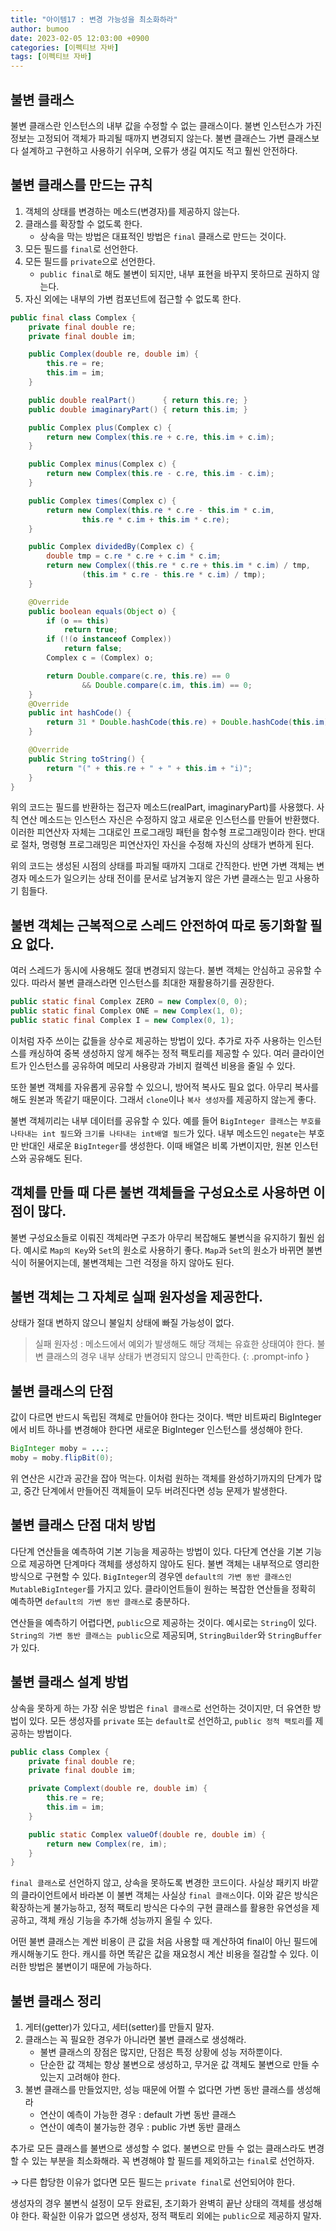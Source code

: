 ```yaml
---
title: "아이템17 : 변경 가능성을 최소화하라"
author: bumoo
date: 2023-02-05 12:03:00 +0900
categories: [이펙티브 자바]
tags: [이펙티브 자바]
---
```


## 불변 클래스
불변 클래스란 인스턴스의 내부 값을 수정할 수 없는 클래스이다.
불변 인스턴스가 가진 정보는 고정되어 객체가 파괴될 때까지 변경되지 않는다.
불변 클래슨느 가변 클래스보다 설계하고 구현하고 사용하기 쉬우며, 오류가 생길 여지도 적고 훨씬 안전하다.

## 불변 클래스를 만드는 규칙
1. 객체의 상태를 변경하는 메소드(변경자)를 제공하지 않는다.
2. 클래스를 확장할 수 없도록 한다.
    - 상속을 막는 방법은 대표적인 방법은 `final` 클래스로 만드는 것이다.
3. 모든 필드를 `final`로 선언한다.
4. 모든 필드를 `private`으로 선언한다.
    - `public final`로 해도 불변이 되지만, 내부 표현을 바꾸지 못하므로 권하지 않는다.
5. 자신 외에는 내부의 가변 컴포넌트에 접근할 수 없도록 한다.

```java
public final class Complex {
    private final double re;
    private final double im;

    public Complex(double re, double im) {
        this.re = re;
        this.im = im;
    }

    public double realPart()      { return this.re; }
    public double imaginaryPart() { return this.im; }

    public Complex plus(Complex c) {
        return new Complex(this.re + c.re, this.im + c.im);
    }

    public Complex minus(Complex c) {
        return new Complex(this.re - c.re, this.im - c.im);
    }

    public Complex times(Complex c) {
        return new Complex(this.re * c.re - this.im * c.im,
                this.re * c.im + this.im * c.re);
    }

    public Complex dividedBy(Complex c) {
        double tmp = c.re * c.re + c.im * c.im;
        return new Complex((this.re * c.re + this.im * c.im) / tmp,
                (this.im * c.re - this.re * c.im) / tmp);
    }

    @Override 
    public boolean equals(Object o) {
        if (o == this)
            return true;
        if (!(o instanceof Complex))
            return false;
        Complex c = (Complex) o;

        return Double.compare(c.re, this.re) == 0
                && Double.compare(c.im, this.im) == 0;
    }
    @Override 
    public int hashCode() {
        return 31 * Double.hashCode(this.re) + Double.hashCode(this.im);
    }

    @Override 
    public String toString() {
        return "(" + this.re + " + " + this.im + "i)";
    }
}
```
위의 코드는 필드를 반환하는 접근자 메소드(realPart, imaginaryPart)를 사용했다.
사칙 연산 메소드는 인스턴스 자신은 수정하지 않고 새로운 인스턴스를 만들어 반환했다.
이러한 피연산자 자체는 그대로인 프로그래밍 패턴을 함수형 프로그래밍이라 한다.
반대로 절차, 명령형 프로그래밍은 피연산자인 자신을 수정해 자신의 상태가 변하게 된다.

위의 코드는 생성된 시점의 상태를 파괴될 때까지 그대로 간직한다. 
반면 가변 객체는 변경자 메소드가 일으키는 상태 전이를 문서로 남겨놓지 않은 가변 클래스는 믿고 사용하기 힘들다.

## 불변 객체는 근복적으로 스레드 안전하여 따로 동기화할 필요 없다.
여러 스레드가 동시에 사용해도 절대 변경되지 않는다. 불변 객체는 안심하고 공유할 수 있다.
따라서 불변 클래스라면 인스턴스를 최대한 재활용하기를 권장한다.

```java
public static final Complex ZERO = new Complex(0, 0);
public static final Complex ONE = new Complex(1, 0);
public static final Complex I = new Complex(0, 1);
```

이처럼 자주 쓰이는 값들을 상수로 제공하는 방법이 있다. 
추가로 자주 사용하는 인스턴스를 캐싱하여 중복 생성하지 않게 해주는 정적 팩토리를 제공할 수 있다.
여러 클라이언트가 인스턴스를 공유하여 메모리 사용량과 가비지 컬렉션 비용을 줄일 수 있다.

또한 불변 객체를 자유롭게 공유할 수 있으니, 방어적 복사도 필요 없다. 아무리 복사를 해도 원본과 똑같기 때문이다.
그래서 `clone`이나 `복사 생성자`를 제공하지 않는게 좋다.

불변 객체끼리는 내부 데이터를 공유할 수 있다.
예를 들어 `BigInteger 클래스`는 `부호를 나타내는 int 필드`와 `크기를 나타내는 int배열 필드`가 있다. 내부 메소드인 `negate`는 부호만 반대인 새로운 `BigInteger`를 생성한다.
이때 배열은 비록 가변이지만, 원본 인스턴스와 공유해도 된다.

## 객체를 만들 때 다른 불변 객체들을 구성요소로 사용하면 이점이 많다.
불변 구성요소들로 이뤄진 객체라면 구조가 아무리 복잡해도 불변식을 유지하기 훨씬 쉽다.
예시로 `Map의 Key`와 `Set`의 원소로 사용하기 좋다. `Map`과 `Set`의 원소가 바뀌면 불변식이 허물어지는데, 불변객체는 그런 걱정을 하지 않아도 된다.

## 불변 객체는 그 자체로 실패 원자성을 제공한다.
상태가 절대 변하지 않으니 불일치 상태에 빠질 가능성이 없다.

> 실패 원자성 : 메소드에서 예외가 발생해도 해당 객체는 유효한 상태여야 한다.
> 불변 클래스의 경우 내부 상태가 변경되지 않으니 만족한다.
{: .prompt-info }

## 불변 클래스의 단점
값이 다르면 반드시 독립된 객체로 만들어야 한다는 것이다. 
백만 비트짜리 BigInteger에서 비트 하나를 변경해야 한다면 새로운 BigInteger 인스턴스를 생성해야 한다.
```java
BigInteger moby = ...;
moby = moby.flipBit(0);
```
위 연산은 시간과 공간을 잡아 먹는다.
이처럼 원하는 객체를 완성하기까지의 단계가 많고, 중간 단계에서 만들어진 객체들이 모두 버려진다면 성능 문제가 발생한다.

## 불변 클래스 단점 대처 방법
다단계 연산들을 예측하여 기본 기능을 제공하는 방법이 있다. 다단계 연산을 기본 기능으로 제공하면 단계마다 객체를 생성하지 않아도 된다. 
불변 객체는 내부적으로 영리한 방식으로 구현할 수 있다. `BigInteger`의 경우엔 `default의 가변 동반 클래스인 MutableBigInteger`를 가지고 있다.
클라이언트들이 원하는 복잡한 연산들을 정확히 예측하면 `default의 가변 동반 클래스`로 충분하다. 

연산들을 예측하기 어렵다면, `public`으로 제공하는 것이다.
예시로는 `String`이 있다. `String의 가변 동반 클래스는 public`으로 제공되며, `StringBuilder`와 `StringBuffer`가 있다.

## 불변 클래스 설계 방법
상속을 못하게 하는 가장 쉬운 방법은 `final 클래스`로 선언하는 것이지만, 더 유연한 방법이 있다.
모든 생성자를 `private` 또는 `default`로 선언하고, `public 정적 팩토리`를 제공하는 방법이다.

```java
public class Complex {
    private final double re;
    private final double im;

    private Complext(double re, double im) {
        this.re = re;
        this.im = im;
    }

    public static Complex valueOf(double re, double im) {
        return new Complex(re, im);
    }
}
```

`final 클래스`로 선언하지 않고, 상속을 못하도록 변경한 코드이다. 사실상 패키지 바깥의 클라이언트에서 바라본 이 불변 객체는 사실상 `final 클래스`이다.
이와 같은 방식은 확장하는게 불가능하고, 정적 팩토리 방식은 다수의 구현 클래스를 활용한 유연성을 제공하고, 객체 캐싱 기능을 추가해 성능까지 올릴 수 있다.

어떤 불변 클래스는 계싼 비용이 큰 값을 처음 사용할 때 계산하여 final이 아닌 필드에 캐시해놓기도 한다.
캐시를 하면 똑같은 값을 재요청시 계산 비용을 절감할 수 있다. 이러한 방법은 불변이기 때문에 가능하다.

## 불변 클래스 정리
1. 게터(getter)가 있다고, 세터(setter)를 만들지 말자.
2. 클래스는 꼭 필요한 경우가 아니라면 불변 클래스로 생성해라.
    - 불변 클래스의 장점은 많지만, 단점은 특정 상황에 성능 저하뿐이다.
    - 단순한 값 객체는 항상 불변으로 생성하고, 무거운 값 객체도 불변으로 만들 수 있는지 고려해야 한다.
3. 불변 클래스를 만들었지만, 성능 때문에 어쩔 수 없다면 가변 동반 클래스를 생성해라
    - 연산이 예측이 가능한 경우 : default 가변 동반 클래스
    - 연산이 예측이 불가능한 경우 : public 가변 동반 클래스

추가로 모든 클래스를 불변으로 생성할 수 없다. 불변으로 만들 수 없는 클래스라도 변경할 수 있는 부분을 최소화해라.
꼭 변경해야 할 필드를 제외하고는 `final`로 선언하자.

→ 다른 합당한 이유가 없다면 모든 필드는 `private final`로 선언되어야 한다.

생성자의 경우 불변식 설정이 모두 완료된, 초기화가 완벽히 끝난 상태의 객체를 생성해야 한다. 확실한 이유가 없으면 생성자, 정적 팩토리 외에는 `public`으로 제공하지 말자.
